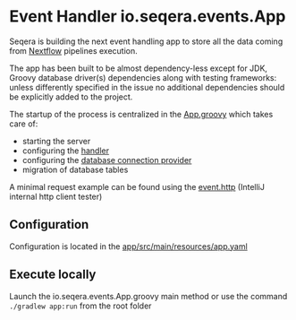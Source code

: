 # Event Handler io.seqera.events.App

Seqera is building the next event handling app
to store all the data coming from [Nextflow](http://nextflow.io)
pipelines execution.

The app has been built to be almost dependency-less
except for JDK, Groovy database driver(s) dependencies along with
testing frameworks: unless differently specified in the issue no additional dependencies
should be explicitly added to the project.

The startup of the process is centralized in
the [App.groovy](app/src/main/groovy/io/seqera/events/App.groovy)
which takes care of:

- starting the server
- configuring the [handler](app/src/main/groovy/io/seqera/events/application/handlers/EventHandler.groovy)
- configuring
  the [database connection provider](app/src/main/groovy/io/seqera/events/infra/sql/providers/ConnectionProvider.groovy)
- migration of database tables

A minimal request example can be found using the [event.http](event.http) (IntelliJ internal http client tester)

## Configuration

Configuration is located in the [app/src/main/resources/app.yaml](app/src/main/resources/app.yaml)

## Execute locally

Launch the io.seqera.events.App.groovy main method or use the command `./gradlew app:run` from the root folder


